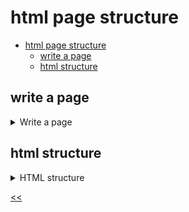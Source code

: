 # html page structure

- [html page structure](#html-page-structure)
  - [write a page](#write-a-page)
  - [html structure](#html-structure)

## write a page 
<details>
<summary>Write a page</summary>

### description
The text used to make the web page can be copied from here:

* Events
* Let's have a look
* What's On In Toronto
* Select the date you are interested in.

>Check that the characters you entered are correct and make sure there are no extra spaces anywhere.

### tasks
- [x] Inside the \<html> tag is the \<head> tag
- [x] Inside the \<head> tag is the \<meta> tag with "charset" attribute
- [x] Inside the \<head> tag is the \<title> tag
- [x] The \<title> tag has right content
- [x] Inside the \<html> tag is the \<body> tag
- [x] The \<body> tag has \<p> element
- [x] The code is valid
- [x] The first \<p> tag has the correct content
- [x] The \<body> tag has \<h1> element
- [x] The \<h1> tag has right content
- [x] The second \<p> tag has the correct content

### solution
[write-a-page.html](./write_a_page.html)

</details>
 
## html structure
<details>
<summary>HTML structure</summary>

### description
Complete the structure of the following HTML document

### tasks
- [x] Add a heading
- [x] Add a paragraph "Text generation with GPT"
- [x] Add a title

### solution
[html-structure.html](./html-structure.html)

</details>

[<<](../../../README.md)
<!--
:%s/\(Sample \(Input\|Output\) \d:\)\n\(.*\)/```\r\r**\1**\r```\3/gc
-->

